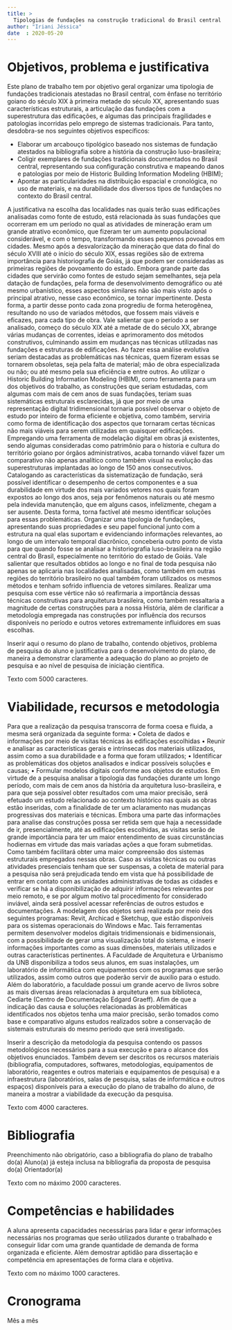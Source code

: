 ```yaml
---
title: >
  Tipologias de fundações na construção tradicional do Brasil central
author: "Iriani Jéssica"
date  : 2020-05-20
---
```


Objetivos, problema e justificativa
===================================

Este plano de trabalho tem por objetivo geral organizar uma tipologia de
fundações tradicionais atestadas no Brasil central, com ênfase no
território goiano do século XIX à primeira metade do século XX,
apresentando suas características estruturais, a articulação das
fundações com a superestrutura das edificações, e algumas das principais
fragilidades e patologias incorridas pelo emprego de sistemas
tradicionais. Para tanto, desdobra-se nos seguintes objetivos
específicos:

- Elaborar um arcabouço tipológico baseado nos sistemas de fundação
  atestados na bibliografia sobre a história da construção
  luso-brasileira;
- Coligir exemplares de fundações tradicionais documentados no Brasil
  central, representando sua configuração construtiva e mapeando danos e
  patologias por meio de Historic Building Information Modeling (HBIM);
- Apontar as particularidades na distribuição espacial e cronológica, no
  uso de materiais, e na durabilidade dos diversos tipos de fundações no
  contexto do Brasil central.

A justificativa na escolha das localidades nas quais terão suas edificações analisadas como fonte de estudo, está relacionada às suas fundações que ocorreram em um período no qual as atividades de mineração eram um grande atrativo econômico, que fizeram ter um aumento populacional considerável, e com o tempo, transformando esses pequenos povoados em cidades. Mesmo após a desvalorização da mineração que data do final do século XVIII até o início do século XIX, essas regiões são de extrema importância para historiografia de Goiás, já que podem ser consideradas as primeiras regiões de povoamento do estado.
Embora grande parte das cidades que servirão como fontes de estudo sejam semelhantes, seja pela datação de fundações, pela forma de desenvolvimento demográfico ou até mesmo urbanístico, esses aspectos similares não são mais visto após o principal atrativo, nesse caso econômico, se tornar impertinente. Desta forma, a partir desse ponto cada zona progrediu de forma heterogênea, resultando no uso de variados métodos, que fossem mais viáveis e eficazes, para cada tipo de obra. 
Vale salientar que o período a ser analisado, começo do século XIX até a metade de do século XX, abrange várias mudanças de correntes, ideias e aprimoramento dos métodos construtivos, culminando assim em mudanças nas técnicas utilizadas nas fundações e estruturas de edificações. Ao fazer essa análise evolutiva seriam destacadas as problemáticas nas técnicas, quem fizeram essas se tornarem obsoletas, seja pela falta de material; mão de obra especializada ou não; ou até mesmo pela sua eficiência e entre outros. 
Ao utilizar o Historic Building Information Modeling (HBIM), como ferramenta para um dos objetivos do trabalho, as construções que seriam estudadas, com algumas com mais de cem anos de suas fundações, teriam suas sistemáticas estruturais esclarecidas, já que por meio de uma representação digital tridimensional tornaria possível observar o objeto de estudo por inteiro de forma eficiente e objetiva, como também, serviria como forma de identificação dos aspectos que tornaram certas técnicas não mais viáveis para serem utilizadas em quaisquer edificações.
Empregando uma ferramenta de modelação digital em obras já existentes, sendo algumas consideradas como patrimônio para o historia e cultura do território goiano por órgãos administrativos, acaba tornando viável fazer um comparativo não apenas analítico como também visual na evolução das superestruturas implantadas ao longo de 150 anos consecutivos.
Catalogando as características da sistematização de fundação, será possível identificar o desempenho de certos componentes e a sua durabilidade em virtude dos mais variados vetores nos quais foram expostos ao longo dos anos, seja por fenômenos naturais ou até mesmo pela indevida manutenção, que em alguns casos, infelizmente, chegam a ser ausente. Desta forma, torna factível até mesmo identificar soluções para essas problemáticas. 
Organizar uma tipologia de fundações, apresentando suas propriedades e seu papel funcional junto com a estrutura na qual elas suportam e evidenciando informações relevantes, ao longo de um intervalo temporal diacrônico, conceberia outro ponto de vista para que quando fosse se analisar a historiografia luso-brasileira na região central do Brasil, especialmente no território do estado de Goiás. 
Vale salientar que resultados obtidos ao longo e no final de toda pesquisa não apenas se aplicaria nas localidades analisadas, como também em outras regiões do território brasileiro no qual também foram utilizados os mesmos métodos e tenham sofrido influencia de vetores similares. 
Realizar uma pesquisa com esse vértice não só reafirmaria a importância dessas técnicas construtivas para arquitetura brasileira, como também ressaltaria a magnitude de certas construções para a nossa História, além de clarificar a metodologia empregada nas construções por influência dos recursos disponíveis no período e outros vetores extremamente influidores em suas escolhas.

Inserir aqui o resumo do plano de trabalho, contendo objetivos, problema
de pesquisa do aluno e justificativa para o desenvolvimento do plano, de
maneira a demonstrar claramente a adequação do plano ao projeto de
pesquisa e ao nível de pesquisa de iniciação científica.

Texto com 5000 caracteres.


Viabilidade, recursos e metodologia
===================================

Para que a realização da pesquisa transcorra de forma coesa e fluida, a mesma será organizada da seguinte forma:
•	Coleta de dados e informações por meio de visitas técnicas às edificações escolhidas 
•	Reunir e analisar as características gerais e intrínsecas dos materiais utilizados, assim como a sua durabilidade e a forma que foram utilizados; 
•	Identificar as problemáticas dos objetos analisados e indicar possíveis soluções e causas;
•	Formular modelos digitais conforme aos objetos de estudos.
Em virtude de a pesquisa analisar a tipologia das fundações durante um longo período, com mais de cem anos da história da arquitetura luso-brasileira, e para que seja possível obter resultados com uma maior precisão, será efetuado um estudo relacionado ao contexto histórico nas quais as obras estão inseridas, com a finalidade de ter um aclaramento nas mudanças progressivas dos materiais e técnicas.
Embora uma parte das informações para analise das construções possa ser retida sem que haja a necessidade de ir, presencialmente, até as edificações escolhidas, as visitas serão de grande importância para ter um maior entendimento de suas circunstâncias hodiernas em virtude das mais variadas ações a que foram submetidas. Como também facilitará obter uma maior compreensão dos sistemas estruturais empregados nessas obras.
Caso as visitas técnicas ou outras atividades presenciais tenham que ser suspensas, a coleta de material para a pesquisa não será prejudicada tendo em vista que há possibilidade de entrar em contato com as unidades administrativas de todas as cidades e verificar se há a disponibilização de adquirir informações relevantes por meio remoto, e se por algum motivo tal procedimento for considerado inviável, ainda será possível acessar referências de outros estudos e documentações.
A modelagem dos objetos será realizada por meio dos seguintes programas: Revit, Archicad e Sketchup, que estão disponíveis para os sistemas operacionais do Windows e Mac. Tais ferramentas permitem desenvolver modelos digitais tridimensionais e bidimensionais, com a possibilidade de gerar uma visualização total do sistema, e inserir informações importantes como as suas dimensões, materiais utilizados e outras características pertinentes. 
A Faculdade de Arquitetura e Urbanismo da UNB disponibiliza a todos seus alunos, em suas instalações, um laboratório de informática com equipamentos com os programas que serão utilizados, assim como outros que poderão servir de auxilio para o estudo. Além do laboratório, a faculdade possui um grande acervo de livros sobre as mais diversas áreas relacionadas à arquitetura em sua biblioteca, Cediarte (Centro de Documentação Edgard Graeff). 
Afim de que a indicação das causa e soluções relacionadas às problemáticas identificados nos objetos tenha uma maior precisão, serão tomados como base e comparativo alguns estudos realizados sobre a conservação de sistemais estruturais do mesmo período que será investigado.


Inserir a descrição da metodologia da pesquisa contendo os passos
metodológicos necessários para a sua execução e para o alcance dos
objetivos enunciados. Também devem ser descritos os recursos materiais
(bibliografia, computadores, softwares, metodologias, equipamentos de
laboratório, reagentes e outros materiais e equipamentos de pesquisa) e
a infraestrutura (laboratórios, salas de pesquisa, salas de informática
e outros espaços) disponíveis para a execução do plano de trabalho do
aluno, de maneira a mostrar a viabilidade da execução da pesquisa.

Texto com 4000 caracteres.


Bibliografia
============

Preenchimento não obrigatório, caso a bibliografia do plano de trabalho
do(a) Aluno(a) já esteja inclusa na bibliografia da proposta de pesquisa
do(a) Orientador(a)

Texto com no máximo 2000 caracteres.


Competências e habilidades
==========================

A aluna apresenta capacidades necessárias para lidar e gerar informações necessárias nos programas que serão utilizados durante o trabalhado  e conseguir lidar com uma grande quantidade de demanda de forma organizada e eficiente.  Além demostrar aptidão para dissertação e competência  em apresentações de forma clara e objetiva. 

Texto com no máximo 1000 caracteres.


Cronograma
==========

Mês a mês



